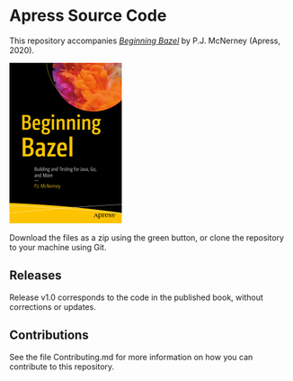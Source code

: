 # Apress Source Code

This repository accompanies [*Beginning Bazel*](https://www.apress.com/9781484251935) by P.J. McNerney (Apress, 2020).

[comment]: #cover
![Cover image](9781484251935.jpg)

Download the files as a zip using the green button, or clone the repository to your machine using Git.

## Releases

Release v1.0 corresponds to the code in the published book, without corrections or updates.

## Contributions

See the file Contributing.md for more information on how you can contribute to this repository.